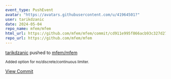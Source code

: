 ```yaml
---
event_type: PushEvent
avatar: "https://avatars.githubusercontent.com/u/41964501?"
user: tarikdzanic
date: 2024-05-04
repo_name: mfem/mfem
html_url: https://github.com/mfem/mfem/commit/cd911e995f866acb93c327d279f436cfc79b4230
repo_url: https://github.com/mfem/mfem
---
```


<a href='https://github.com/tarikdzanic' target='_blank'>tarikdzanic</a> pushed to <a href='https://github.com/mfem/mfem' target='_blank'>mfem/mfem</a>

<small>Added option for no/discrete/continuous limiter.</small>

<a href='https://github.com/mfem/mfem/commit/cd911e995f866acb93c327d279f436cfc79b4230' target='_blank'>View Commit</a>